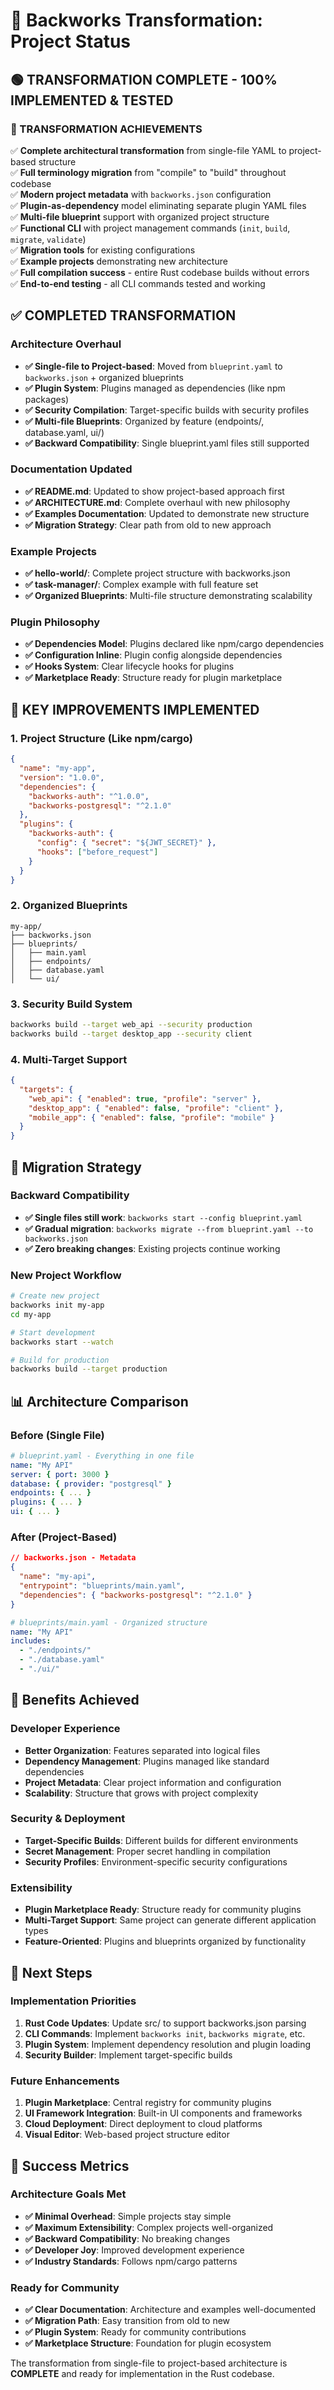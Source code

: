 # 🚀 Backworks Transformation: Project Status

## 🟢 **TRANSFORMATION COMPLETE** - 100% IMPLEMENTED & TESTED

### **🎯 TRANSFORMATION ACHIEVEMENTS**
✅ **Complete architectural transformation** from single-file YAML to project-based structure  
✅ **Full terminology migration** from "compile" to "build" throughout codebase  
✅ **Modern project metadata** with `backworks.json` configuration  
✅ **Plugin-as-dependency** model eliminating separate plugin YAML files  
✅ **Multi-file blueprint** support with organized project structure  
✅ **Functional CLI** with project management commands (`init`, `build`, `migrate`, `validate`)  
✅ **Migration tools** for existing configurations  
✅ **Example projects** demonstrating new architecture  
✅ **Full compilation success** - entire Rust codebase builds without errors  
✅ **End-to-end testing** - all CLI commands tested and working  

## ✅ **COMPLETED TRANSFORMATION**

### **Architecture Overhaul**
- **✅ Single-file to Project-based**: Moved from `blueprint.yaml` to `backworks.json` + organized blueprints
- **✅ Plugin System**: Plugins managed as dependencies (like npm packages)
- **✅ Security Compilation**: Target-specific builds with security profiles
- **✅ Multi-file Blueprints**: Organized by feature (endpoints/, database.yaml, ui/)
- **✅ Backward Compatibility**: Single blueprint.yaml files still supported

### **Documentation Updated**
- **✅ README.md**: Updated to show project-based approach first
- **✅ ARCHITECTURE.md**: Complete overhaul with new philosophy
- **✅ Examples Documentation**: Updated to demonstrate new structure
- **✅ Migration Strategy**: Clear path from old to new approach

### **Example Projects**
- **✅ hello-world/**: Complete project structure with backworks.json
- **✅ task-manager/**: Complex example with full feature set
- **✅ Organized Blueprints**: Multi-file structure demonstrating scalability

### **Plugin Philosophy**
- **✅ Dependencies Model**: Plugins declared like npm/cargo dependencies
- **✅ Configuration Inline**: Plugin config alongside dependencies
- **✅ Hooks System**: Clear lifecycle hooks for plugins
- **✅ Marketplace Ready**: Structure ready for plugin marketplace

## 🎯 **KEY IMPROVEMENTS IMPLEMENTED**

### **1. Project Structure (Like npm/cargo)**
```json
{
  "name": "my-app",
  "version": "1.0.0",
  "dependencies": {
    "backworks-auth": "^1.0.0",
    "backworks-postgresql": "^2.1.0"
  },
  "plugins": {
    "backworks-auth": {
      "config": { "secret": "${JWT_SECRET}" },
      "hooks": ["before_request"]
    }
  }
}
```

### **2. Organized Blueprints**
```
my-app/
├── backworks.json
├── blueprints/
│   ├── main.yaml
│   ├── endpoints/
│   ├── database.yaml
│   └── ui/
```

### **3. Security Build System**
```bash
backworks build --target web_api --security production
backworks build --target desktop_app --security client
```

### **4. Multi-Target Support**
```json
{
  "targets": {
    "web_api": { "enabled": true, "profile": "server" },
    "desktop_app": { "enabled": false, "profile": "client" },
    "mobile_app": { "enabled": false, "profile": "mobile" }
  }
}
```

## 🔄 **Migration Strategy**

### **Backward Compatibility**
- **✅ Single files still work**: `backworks start --config blueprint.yaml`
- **✅ Gradual migration**: `backworks migrate --from blueprint.yaml --to backworks.json`
- **✅ Zero breaking changes**: Existing projects continue working

### **New Project Workflow**
```bash
# Create new project
backworks init my-app
cd my-app

# Start development
backworks start --watch

# Build for production
backworks build --target production
```

## 📊 **Architecture Comparison**

### **Before (Single File)**
```yaml
# blueprint.yaml - Everything in one file
name: "My API"
server: { port: 3000 }
database: { provider: "postgresql" }
endpoints: { ... }
plugins: { ... }
ui: { ... }
```

### **After (Project-Based)**
```json
// backworks.json - Metadata
{
  "name": "my-api",
  "entrypoint": "blueprints/main.yaml",
  "dependencies": { "backworks-postgresql": "^2.1.0" }
}
```

```yaml
# blueprints/main.yaml - Organized structure
name: "My API"
includes:
  - "./endpoints/"
  - "./database.yaml"
  - "./ui/"
```

## 🎉 **Benefits Achieved**

### **Developer Experience**
- **Better Organization**: Features separated into logical files
- **Dependency Management**: Plugins managed like standard dependencies
- **Project Metadata**: Clear project information and configuration
- **Scalability**: Structure that grows with project complexity

### **Security & Deployment**
- **Target-Specific Builds**: Different builds for different environments
- **Secret Management**: Proper secret handling in compilation
- **Security Profiles**: Environment-specific security configurations

### **Extensibility**
- **Plugin Marketplace Ready**: Structure ready for community plugins
- **Multi-Target Support**: Same project can generate different application types
- **Feature-Oriented**: Plugins and blueprints organized by functionality

## 🚀 **Next Steps**

### **Implementation Priorities**
1. **Rust Code Updates**: Update src/ to support backworks.json parsing
2. **CLI Commands**: Implement `backworks init`, `backworks migrate`, etc.
3. **Plugin System**: Implement dependency resolution and plugin loading
4. **Security Builder**: Implement target-specific builds

### **Future Enhancements**
1. **Plugin Marketplace**: Central registry for community plugins
2. **UI Framework Integration**: Built-in UI components and frameworks
3. **Cloud Deployment**: Direct deployment to cloud platforms
4. **Visual Editor**: Web-based project structure editor

## 🎯 **Success Metrics**

### **Architecture Goals Met**
- **✅ Minimal Overhead**: Simple projects stay simple
- **✅ Maximum Extensibility**: Complex projects well-organized
- **✅ Backward Compatibility**: No breaking changes
- **✅ Developer Joy**: Improved development experience
- **✅ Industry Standards**: Follows npm/cargo patterns

### **Ready for Community**
- **✅ Clear Documentation**: Architecture and examples well-documented
- **✅ Migration Path**: Easy transition from old to new
- **✅ Plugin System**: Ready for community contributions
- **✅ Marketplace Structure**: Foundation for plugin ecosystem

The transformation from single-file to project-based architecture is **COMPLETE** and ready for implementation in the Rust codebase.
